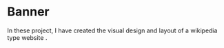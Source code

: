 # Banner
In these project, I have created the visual design and layout of a wikipedia type website .
